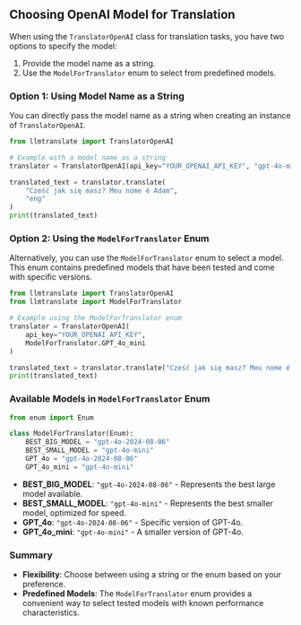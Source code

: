 ## Choosing OpenAI Model for Translation

When using the `TranslatorOpenAI` class for translation tasks, you have two options to specify the model:

1. Provide the model name as a string.
2. Use the `ModelForTranslator` enum to select from predefined models.

### Option 1: Using Model Name as a String

You can directly pass the model name as a string when creating an instance of `TranslatorOpenAI`.

```python
from llmtranslate import TranslatorOpenAI

# Example with a model name as a string
translator = TranslatorOpenAI(api_key="YOUR_OPENAI_API_KEY", "gpt-4o-mini")

translated_text = translator.translate(
    "Cześć jak się masz? Meu nome é Adam", 
    "eng"
)
print(translated_text)
```

### Option 2: Using the `ModelForTranslator` Enum

Alternatively, you can use the `ModelForTranslator` enum to select a model. This enum contains predefined models that have been tested and come with specific versions.

```python
from llmtranslate import TranslatorOpenAI
from llmtranslate import ModelForTranslator

# Example using the ModelForTranslator enum
translator = TranslatorOpenAI(
    api_key="YOUR_OPENAI_API_KEY", 
    ModelForTranslator.GPT_4o_mini
)

translated_text = translator.translate("Cześć jak się masz? Meu nome é Adam", "eng")
print(translated_text)
```

### Available Models in `ModelForTranslator` Enum

```python
from enum import Enum

class ModelForTranslator(Enum):
    BEST_BIG_MODEL = "gpt-4o-2024-08-06"
    BEST_SMALL_MODEL = "gpt-4o-mini"
    GPT_4o = "gpt-4o-2024-08-06"
    GPT_4o_mini = "gpt-4o-mini"
```

- **BEST_BIG_MODEL**: `"gpt-4o-2024-08-06"` - Represents the best large model available.
- **BEST_SMALL_MODEL**: `"gpt-4o-mini"` - Represents the best smaller model, optimized for speed.
- **GPT_4o**: `"gpt-4o-2024-08-06"` - Specific version of GPT-4o.
- **GPT_4o_mini**: `"gpt-4o-mini"` - A smaller version of GPT-4o.

### Summary

- **Flexibility**: Choose between using a string or the enum based on your preference.
- **Predefined Models**: The `ModelForTranslator` enum provides a convenient way to select tested models with known performance characteristics.


